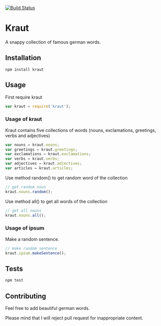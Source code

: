 [![Build Status](https://travis-ci.org/nicokoenig/kraut.svg?branch=master)](https://travis-ci.org/nicokoenig/kraut)

Kraut
=====

A snappy collection of famous german words.

## Installation

    npm install kraut

## Usage

First require kraut

```js
var kraut = require('kraut');
```

### Usage of kraut

Kraut contains five collections of words (nouns, exclamations, greetings, verbs and adjectives)

```js
var nouns = kraut.nouns;
var greetings = kraut.greetings;
var exclamations = kraut.exclamations;
var verbs = kraut.verbs;
var adjectives = kraut.adjectives;
var articles = kraut.articles;
```

Use method random() to get random word of the collection

```js
// get random noun
kraut.nouns.random();
```

Use method all() to get all words of the collection

```js
// get all nouns
kraut.nouns.all();
```

### Usage of ipsum

Make a random sentence.

```js
// make random sentence
kraut.ipsum.makeSentence();
```

## Tests

```sh
npm test
```

## Contributing

Feel free to add beautiful german words. 

Please mind that I will reject pull request for inappropriate content.
